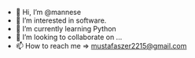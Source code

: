 - 👋 Hi, I’m @mannese
- 👀 I’m interested in software.
- 🌱 I’m currently learning Python 
- 💞️ I’m looking to collaborate on ...
- 📫 How to reach me => mustafaszer2215@gmail.com 

<!---
mannese/mannese is a ✨ special ✨ repository because its `README.md` (this file) appears on your GitHub profile.
You can click the Preview link to take a look at your changes.
--->
